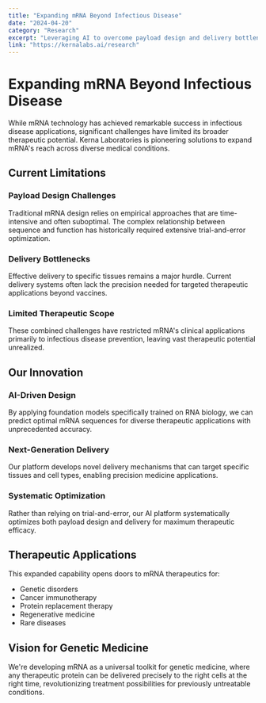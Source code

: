 ```yaml
---
title: "Expanding mRNA Beyond Infectious Disease"
date: "2024-04-20"
category: "Research"
excerpt: "Leveraging AI to overcome payload design and delivery bottlenecks, enabling mRNA applications in diverse therapeutic areas."
link: "https://kernalabs.ai/research"
---
```


# Expanding mRNA Beyond Infectious Disease

While mRNA technology has achieved remarkable success in infectious disease applications, significant challenges have limited its broader therapeutic potential. Kerna Laboratories is pioneering solutions to expand mRNA's reach across diverse medical conditions.

## Current Limitations

### Payload Design Challenges
Traditional mRNA design relies on empirical approaches that are time-intensive and often suboptimal. The complex relationship between sequence and function has historically required extensive trial-and-error optimization.

### Delivery Bottlenecks  
Effective delivery to specific tissues remains a major hurdle. Current delivery systems often lack the precision needed for targeted therapeutic applications beyond vaccines.

### Limited Therapeutic Scope
These combined challenges have restricted mRNA's clinical applications primarily to infectious disease prevention, leaving vast therapeutic potential unrealized.

## Our Innovation

### AI-Driven Design
By applying foundation models specifically trained on RNA biology, we can predict optimal mRNA sequences for diverse therapeutic applications with unprecedented accuracy.

### Next-Generation Delivery
Our platform develops novel delivery mechanisms that can target specific tissues and cell types, enabling precision medicine applications.

### Systematic Optimization  
Rather than relying on trial-and-error, our AI platform systematically optimizes both payload design and delivery for maximum therapeutic efficacy.

## Therapeutic Applications

This expanded capability opens doors to mRNA therapeutics for:
- Genetic disorders
- Cancer immunotherapy
- Protein replacement therapy
- Regenerative medicine
- Rare diseases

## Vision for Genetic Medicine

We're developing mRNA as a universal toolkit for genetic medicine, where any therapeutic protein can be delivered precisely to the right cells at the right time, revolutionizing treatment possibilities for previously untreatable conditions.